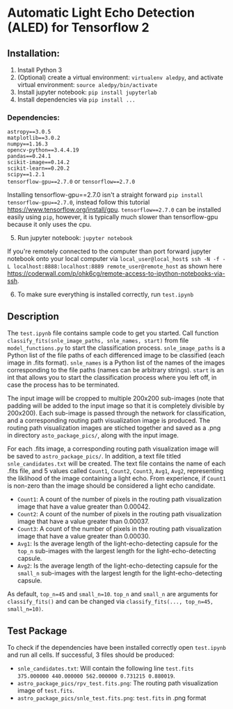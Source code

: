 # Automatic Light Echo Detection (ALED) for Tensorflow 2

## Installation:
1. Install Python 3
2. (Optional) create a virtual environment: `virtualenv aledpy`, and activate virtual environment: `source aledpy/bin/activate`
3. Install jupyter notebook: `pip install jupyterlab`
4. Install dependencies via `pip install ...`
### Dependencies:
`astropy==3.0.5`\
`matplotlib==3.0.2`\
`numpy==1.16.3`\
`opencv-python==3.4.4.19`\
`pandas==0.24.1`\
`scikit-image==0.14.2`\
`scikit-learn==0.20.2`\
`scipy==1.2.1`\
`tensorflow-gpu==2.7.0` or `tensorflow==2.7.0`

Installing tensorflow-gpu==2.7.0 isn't a straight forward `pip install tensorflow-gpu==2.7.0`, instead follow this tutorial https://www.tensorflow.org/install/gpu. `tensorflow==2.7.0` can be installed easily using `pip`, however, it is typically much slower than tensorflow-gpu because it only uses the cpu.

5. Run jupyter notebook: `jupyter notebook`

If you're remotely connected to the computer than port forward jupyter notebook onto your local computer via `local_user@local_host$ ssh -N -f -L localhost:8888:localhost:8889 remote_user@remote_host` as shown here https://coderwall.com/p/ohk6cg/remote-access-to-ipython-notebooks-via-ssh.

6. To make sure everything is installed correctly, run `test.ipynb`


## Description
The `test.ipynb` file contains sample code to get you started. Call function `classify_fits(snle_image_paths, snle_names, start)` from file `model_functions.py` to start the classification process. `snle_image_paths` is a Python list of the file paths of each differenced image to be classified (each image in .fits format). `snle_names` is a Python list of the names of the images corresponding to the file paths (names can be arbitrary strings). `start` is an int that allows you to start the classification process where you left off, in case the process has to be terminated.

The input image will be cropped to multiple 200x200 sub-images (note that padding will be added to the input image so that it is completely divisible by 200x200). Each sub-image is passed through the network for classification, and a corresponding routing path visualization image is produced. The routing path visualization images are stiched together and saved as a .png in directory `asto_package_pics/`, along with the input image.

For each .fits image, a corresponding routing path visualization image will be saved to `astro_package_pics/`. In addition, a text file titled `snle_candidates.txt` will be created. The text file contains the name of each .fits file, and 5 values called `Count1`, `Count2`, `Count3`, `Avg1`, `Avg2`, representing the liklihood of the image containing a light echo. From experience, if `Count1` is non-zero than the image should be considered a light echo candidate.

* `Count1`: A count of the number of pixels in the routing path visualization image that have a value greater than 0.00042.
* `Count2`: A count of the number of pixels in the routing path visualization image that have a value greater than 0.00037.
* `Count3`: A count of the number of pixels in the routing path visualization image that have a value greater than 0.00030.
* `Avg1`: Is the average length of the light-echo-detecting capsule for the `top_n` sub-images with the largest length for the light-echo-detecting capsule.
* `Avg2`: Is the average length of the light-echo-detecting capsule for the `small_n` sub-images with the largest length for the light-echo-detecting capsule.

As default, `top_n=45` and `small_n=10`. `top_n` and `small_n` are arguments for `classify_fits()` and can be changed via `classify_fits(..., top_n=45, small_n=10)`.


## Test Package

To check if the dependencies have been installed correctly open `test.ipynb` and run all cells. If successful, 3 files should be produced:
* `snle_candidates.txt`: Will contain the following line `test.fits 375.000000 440.000000 562.000000 0.731215 0.880019`.
* `astro_package_pics/rpv_test.fits.png`: The routing path visualization image of `test.fits`.
* `astro_package_pics/snle_test.fits.png`: `test.fits` in .png format
